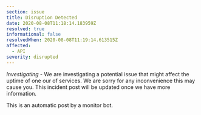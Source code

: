 ```yaml
---
section: issue
title: Disruption Detected
date: 2020-08-08T11:18:14.183959Z
resolved: true
informational: false
resolvedWhen: 2020-08-08T11:19:14.613515Z
affected:
  - API
severity: disrupted
---
```

*Investigating* - We are investigating a potential issue that might affect the uptime of one our of services. We are sorry for any inconvenience this may cause you. This incident post will be updated once we have more information.

This is an automatic post by a monitor bot.
        